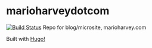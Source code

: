 # marioharveydotcom
[![Build Status](https://travis-ci.org/mar-io/marioharveydotcom.svg?branch=master)](https://travis-ci.org/mar-io/marioharveydotcom)
Repo for blog/microsite, marioharvey.com

Built with [Hugo!](https://gohugo.io/)
